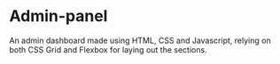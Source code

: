 # Admin-panel
An admin dashboard made using HTML, CSS and Javascript, relying on both CSS Grid and Flexbox for laying out the sections.
